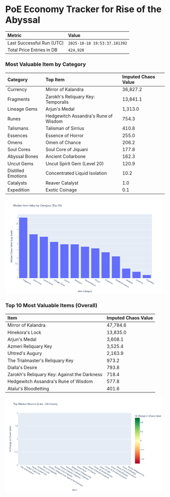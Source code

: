 # PoE Economy Tracker for Rise of the Abyssal

<!-- START_MAINTENANCE -->
| Metric | Value |
|:---|:---|
| Last Successful Run (UTC) | `2025-10-18 19:53:37.181392` |
| Total Price Entries in DB | `424,920` |

<!-- END_MAINTENANCE -->

<!-- START_DATAFRAME_DEBUG -->
<!-- END_DATAFRAME_DEBUG -->

<!-- START_CATEGORY_ANALYSIS -->
### Most Valuable Item by Category
| Category | Top Item | Imputed Chaos Value |
| :--- | :--- | :--- |
| Currency | Mirror of Kalandra | 36,827.2 |
| Fragments | Zarokh's Reliquary Key: Temporalis | 13,841.1 |
| Lineage Gems | Arjun's Medal | 1,313.0 |
| Runes | Hedgewitch Assandra's Rune of Wisdom | 754.3 |
| Talismans | Talisman of Sirrius | 410.8 |
| Essences | Essence of Horror | 255.0 |
| Omens | Omen of Chance | 206.2 |
| Soul Cores | Soul Core of Jiquani | 177.8 |
| Abyssal Bones | Ancient Collarbone | 162.3 |
| Uncut Gems | Uncut Spirit Gem (Level 20) | 120.9 |
| Distilled Emotions | Concentrated Liquid Isolation | 10.2 |
| Catalysts | Reaver Catalyst | 1.0 |
| Expedition | Exotic Coinage | 0.1 |


![Category Analysis Chart](charts/category_analysis.png)
<!-- END_ANALYSIS -->

<!-- START_ANALYSIS -->
### Top 10 Most Valuable Items (Overall)
| Item | Imputed Chaos Value |
| :--- | :--- |
| Mirror of Kalandra | 47,784.6 |
| Hinekora's Lock | 13,835.0 |
| Arjun's Medal | 3,608.1 |
| Azmeri Reliquary Key | 3,525.4 |
| Uhtred's Augury | 2,163.9 |
| The Trialmaster's Reliquary Key | 973.2 |
| Dialla's Desire | 793.8 |
| Zarokh's Reliquary Key: Against the Darkness | 718.4 |
| Hedgewitch Assandra's Rune of Wisdom | 577.8 |
| Atalui's Bloodletting | 401.6 |


![Market Movers Chart](charts/market_movers.png)
<!-- END_ANALYSIS -->
